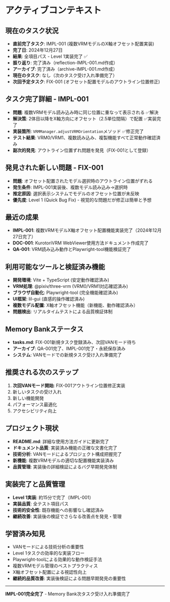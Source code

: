 # アクティブコンテキスト

## 現在のタスク状況
- **直前完了タスク**: IMPL-001 (複数VRMモデルのX軸オフセット配置実装)
- **完了日**: 2024年12月27日
- **結果**: 全項目パス - Level 1実装完了 ✅
- **振り返り**: 完了済み（reflection-IMPL-001.md作成）
- **アーカイブ**: 完了済み（archive-IMPL-001.md作成）
- **現在のタスク**: なし（次のタスク受け入れ準備完了）
- **次回予定タスク**: FIX-001 (オフセット配置モデルのアウトライン位置修正)

## タスク完了詳細 - IMPL-001
- **問題**: 複数VRMモデル読み込み時に同じ位置に重なって表示される ✅解決
- **解決策**: 2体目以降をX軸方向にオフセット（2.5単位間隔）で配置 ✅実装完了
- **実装箇所**: `VRMManager.adjustVRMOrientation`メソッド ✅修正完了
- **テスト結果**: VRM0/VRM1、複数読み込み、複製機能すべて正常動作確認済み
- **副次的発見**: アウトライン位置ずれ問題を発見（FIX-001として登録）

## 発見された新しい問題 - FIX-001
- **問題**: オフセット配置されたモデル選択時のアウトライン位置がずれる
- **発生条件**: IMPL-001実装後、複数モデル読み込み→選択時
- **推定原因**: 選択表示システムでモデルのオフセット位置が未反映
- **優先度**: Level 1 (Quick Bug Fix) - 視覚的な問題だが修正は簡単と予想

## 最近の成果
- **IMPL-001**: 複数VRMモデルX軸オフセット配置機能実装完了（2024年12月27日完了）
- **DOC-001**: KurotoriVRM WebViewer使用方法ドキュメント作成完了
- **QA-001**: VRM読み込み動作とPlaywright-tool機能検証完了

## 利用可能なツールと検証済み機能  
- **開発環境**: Vite + TypeScript (安定動作確認済み)
- **VRM処理**: @pixiv/three-vrm (VRM0/VRM1対応確認済み)
- **ブラウザ自動化**: Playwright-tool (完全機能確認済み)
- **UI框架**: lil-gui (直感的操作確認済み)
- **複数モデル配置**: X軸オフセット機能（新機能、動作確認済み）
- **問題検出**: リアルタイムテストによる品質検証体制

## Memory Bankステータス
- **tasks.md**: FIX-001新規タスク登録済み、次回VANモード待ち
- **アーカイブ**: QA-001完了、IMPL-001完了・永続保存済み
- **システム**: VANモードでの新規タスク受け入れ準備完了

## 推奨される次のステップ
1. **次回VANモード開始**: FIX-001アウトライン位置修正実装
2. 新しいタスクの受け入れ
3. 新しい機能開発
4. パフォーマンス最適化
5. アクセシビリティ向上

## プロジェクト現状
- **README.md**: 詳細な使用方法ガイドに更新完了
- **ドキュメント品質**: 実装済み機能の正確な文書化完了
- **技術分析**: VANモードによるプロジェクト構成把握完了
- **新機能**: 複数VRMモデルの適切な配置機能実装済み
- **品質管理**: 実装後の詳細検証によるバグ早期発見体制

## 実装完了と品質管理
- **Level 1実装**: 約15分で完了（IMPL-001）
- **実装品質**: 全テスト項目パス
- **技術的安全性**: 既存機能への影響なし確認済み
- **継続改善**: 実装後の検証でさらなる改善点を発見・管理

## 学習済み知見
- VANモードによる技術分析の重要性
- Level 1タスクの効率的な実装フロー
- Playwright-toolによる効果的な動作検証手法
- 複数VRMモデル管理のベストプラクティス
- X軸オフセット配置による視認性向上
- **継続的品質改善**: 実装後検証による問題早期発見の重要性

---
**IMPL-001完全完了** - Memory Bank次タスク受け入れ準備完了 